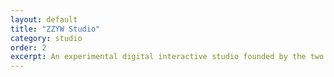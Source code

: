 ```yaml
---
layout: default
title: "ZZYW Studio"
category: studio
order: 2
excerpt: An experimental digital interactive studio founded by the two in 2013.
---
```

